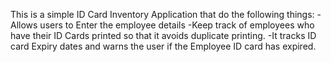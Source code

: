 This is a simple ID Card Inventory Application that do the following things:
-Allows users to Enter the employee details 
-Keep track of employees who have their ID Cards printed so that it avoids duplicate printing.
-It tracks ID card Expiry dates and warns the user if the Employee ID card has expired.
